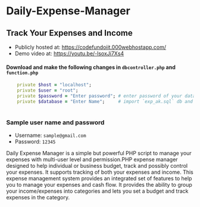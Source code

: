 # Daily-Expense-Manager
## Track  Your Expenses and Income

* Publicly hosted at: https://codefundoiit.000webhostapp.com/
* Demo video at: https://youtu.be/-lsoxJi7Xs4

#### Download and make the following changes in `dbcontroller.php` and `function.php`

```ruby
	private $host = "localhost";
	private $user = "root";
	private $password = "Enter password"; # enter password of your database
	private $database = "Enter Name";     # import `exp_ak.sql` db and enter its name here
	
```

### Sample user name and password
* Username: `sample@gmail.com`
* Password: `12345`

Daily Expense Manager is a  simple but powerful PHP script to manage your expenses with multi-user level and permission.PHP expense manager designed to help individual or business budget, track and possibly control your expenses. It supports tracking of both your expenses and income. This expense management system provides an integrated set of features to help you to manage your expenses and cash flow. It provides the ability to group your income/expenses into categories and lets you set a budget and track expenses in the category.
